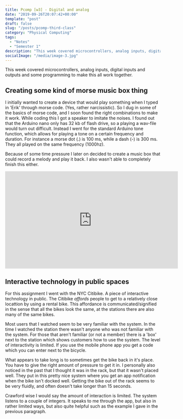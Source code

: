 ```yaml
---
title: Pcomp [w3] - Digital and analog
date: "2019-09-26T20:07:42+00:00"
template: "post"
draft: false
slug: "/posts/pcomp-third-class"
category: "Physical Computing"
tags:
  - "Notes"
  - "Semester 1"
description: "This week covered microcontrollers, analog inputs, digital inputs and outputs and some programming to make this all work together."
socialImage: "/media/image-3.jpg"
---
```


This week covered microcontrollers, analog inputs, digital inputs and outputs and some programming to make this all work together.

## Creating some kind of morse music box thing

I initially wanted to create a device that would play something when I typed in 'Erik' through morse code. (Yes, rather narcissistic). So I dug in some of the basics of morse code, and I soon found the right combinations to make it work. While coding this I got a speaker to imitate the noises. I found out that the Arduino nano only has 32 kb of flash drive, so a playing a wav-file would turn out difficult. Instead I went for the standard Arduino tone function, which allows for playing a tone on a certain frequency and duration. For instance a morse dot (.) is 100 ms, while a dash (-) is 300 ms. They all played on the same frequency (1000hz).

Because of some time pressure I later on decided to create a music box that could record a melody and play it back. I also wasn't able to completely finish this either.

<iframe width="560" height="315" src="https://www.youtube.com/embed/8kv10XvlBnQ" frameborder="0" allow="accelerometer; autoplay; encrypted-media; gyroscope; picture-in-picture" allowfullscreen></iframe>

## Interactive technology in public spaces

For this assignment I went with the NYC Citibike. A piece of interactive technology in public. The Citibike *affords* people to get to a relatively close locattion by using a rental bike. This affordance is communicated/signified in the sense that all the bikes look the same, at the stations there are also many of the same bikes.

Most users that I watched seem to be very familiar with the system. In the time I watched the station there wasn't anyone who was not familiar with the system. For those that aren't familiar (or not a member) there is a 'box' next to the station which shows customers how to use the system. The level of interactivity is limited. If you use the mobile phone app you get a code which you can enter next to the bicycle. 

What appears to take long is to sometimes get the bike back in it's place. You have to give the right amount of pressure to get it in. I personally also noticed in the past that I thought it was in the rack, but that it wasn't placed well. They put in this pretty nice system where you get an app notification when the bike isn't docked well. Getting the bike out of the rack seems to be very fluidly, and often doesn't take longer than 15 seconds.

Crawford wise I would say the amount of interaction is limited. The system listens to a couple of integers. It speaks to me through the app, but also in rather limited ways, but also quite helpful such as the example I gave in the previous paragraph.